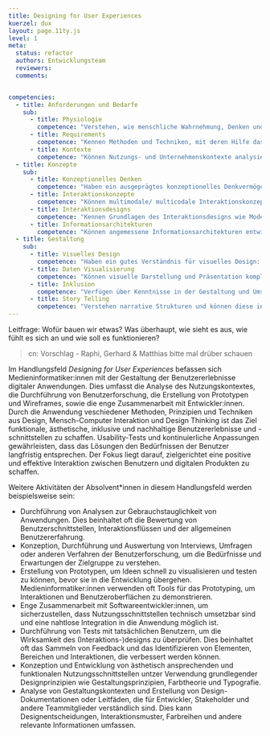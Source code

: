 ```yaml
---
title: Designing for User Experiences
kuerzel: dux
layout: page.11ty.js
level: 1
meta:
  status: refactor
  authors: Entwicklungsteam
  reviewers:
  comments:


competencies:
  - title: Anforderungen und Bedarfe
    sub:
      - title: Physiologie
        competence: "Verstehen, wie menschliche Wahrnehmung, Denken und Handeln, Kommunikation und Interaktion funktioniert."
      - title: Requirements
        competence: "Kennen Methoden und Techniken, mit deren Hilfe das Verhalten, die Bedürfnisse und die Erwartungen der Benutzer verstanden, erfasst und nutzbar gemacht werden können und können diese anwenden."
      - title: Kontexte
        competence: "Können Nutzungs- und Unternehmenskontexte analysieren und deren Auswirkungen auf Medienwahl und -ausgestaltung erörtern."
  - title: Konzepte
    sub:
      - title: Konzeptionelles Denken
        competence: "Haben ein ausgeprägtes konzeptionelles Denkvermögen entwickelt, um komplexe Probleme zu analysieren, innovative Lösungsansätze zu konzipieren und diese in verständliche und erfahrbare Konzepte zu überführen."
      - title: Interaktionskonzepte
        competence: "Können multimodale/ multicodale Interaktionskonzepte unter Berücksichtigung von Benutzercharakteristika, avisierten Nutzungskontexten, ggf. regulatorischer Rahmenbedingungen (z.B. Accessibility), Designzielsetzungen etc. erarbeiten."
      - title: Interaktionsdesigns
        competence: "Kennen Grundlagen des Interaktionsdesigns wie Modellierung von Benutzerflüssen, Erstellung von Wireframes und Prototypen, etc. und können diese in konkreten Projekten anwenden."
      - title: Informationsarchitekturen
        competence: "Können angemessene Informationsarchitekturen entwicklen, evaluieren, iterieren und optimieren."
  - title: Gestaltung
    sub:
      - title: Visuelles Design
        competence: "Haben ein gutes Verständnis für visuelles Design: Farbe, Typografie, Layout, visuelle Hierarchisierung, Designsysteme etc."
      - title: Daten Visualisierung
        competence: "Können visuelle Darstellung und Präsentation komplexer Daten und Informationen für verschiedene Zielgruppen konzipieren und erstellen."
      - title: Inklusion
        competence: "Verfügen über Kenntnisse in der Gestaltung und Umsetzung barrierefreier und inklusiver Interaktionen, Systeme und Medienprodukte."
      - title: Story Telling
        competence: "Verstehen narrative Strukturen und können diese in unterschiedlichen Medien und Kontexten zum Storytelling einsetzen."
---
```


Leitfrage: Wofür bauen wir etwas? Was überhaupt, wie sieht es aus, wie fühlt es sich an und wie soll es funktionieren?

> cn: Vorschlag - Raphi, Gerhard & Matthias bitte mal drüber schauen

Im Handlungsfeld *Designing for User Experiences* befassen sich Medieninformatiker:innen mit der Gestaltung der Benutzererlebnisse  digitaler Anwendungen. Dies umfasst die Analyse des Nutzungskontextes, die Durchführung von Benutzerforschung, die Erstellung von Prototypen und Wireframes, sowie die enge Zusammenarbeit mit Entwickler:innen. Durch die Anwendung veschiedener Methoden, Prinzipien und Techniken aus Design, Mensch-Computer Interaktion und Design Thinking ist das Ziel funktionale, ästhetische, inklusive und nachhaltige Benutzererlebnisse und -schnittstellen zu schaffen. Usability-Tests und kontinuierliche Anpassungen gewährleisten, dass das Lösungen den Bedürfnissen der Benutzer langfristig entsprechen. Der Fokus liegt darauf, zielgerichtet eine positive und effektive Interaktion zwischen Benutzern und digitalen Produkten zu schaffen.

Weitere Aktivitäten der Absolvent*innen in diesem Handlungsfeld werden beispielsweise sein:

- Durchführung von Analysen zur Gebrauchstauglichkeit von Anwendungen. Dies beinhaltet oft die Bewertung von Benutzerschnittstellen, Interaktionsflüssen und der allgemeinen Benutzererfahrung.
- Konzeption, Durchführung und Auswertung von Interviews, Umfragen oder anderen Verfahren der Benutzerforschung, um die Bedürfnisse und Erwartungen der Zielgruppe zu verstehen.
- Erstellung von Prototypen, um Ideen schnell zu visualisieren und testen zu können, bevor sie in die Entwicklung übergehen. Medieninformatiker:innen verwenden oft Tools für das Prototyping, um Interaktionen und Benutzeroberflächen zu demonstrieren.
- Enge Zusammenarbeit mit Softwareentwickler:innen, um sicherzustellen, dass Nutzungsschnittstellen technisch umsetzbar sind und eine nahtlose Integration in die Anwendung möglich ist.
- Durchführung von Tests mit tatsächlichen Benutzern, um die Wirksamkeit des (Interaktions-)designs zu überprüfen. Dies beinhaltet oft das Sammeln von Feedback und das Identifizieren von Elementen, Bereichen und Interaktionen, die verbessert werden können.
- Konzeption und Entwicklung von ästhetisch ansprechenden und funktionalen Nutzungsschnittstellen untzer Verwendung grundlegender Designprinzipien wie Gestaltungsprinzipien, Farbtheorie und Typografie.
- Analyse von Gestaltungskontexten und Erstellung von Design-Dokumentationen oder Leitfäden, die für Entwickler, Stakeholder und andere Teammitglieder verständlich sind. Dies kann Designentscheidungen, Interaktionsmuster, Farbreihen und andere relevante Informationen umfassen.